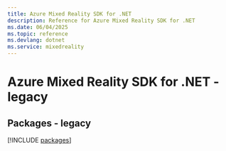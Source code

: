 ```yaml
---
title: Azure Mixed Reality SDK for .NET
description: Reference for Azure Mixed Reality SDK for .NET
ms.date: 06/04/2025
ms.topic: reference
ms.devlang: dotnet
ms.service: mixedreality
---
```

# Azure Mixed Reality SDK for .NET - legacy
## Packages - legacy
[!INCLUDE [packages](mixed-reality-index.md)]